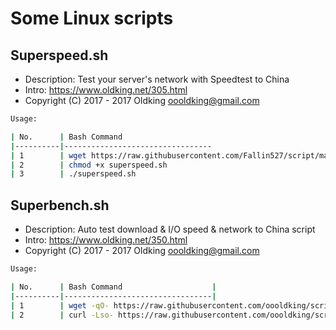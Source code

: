 # Some Linux scripts
## Superspeed.sh
- Description: Test your server's network with Speedtest to China
- Intro:  https://www.oldking.net/305.html
- Copyright (C) 2017 - 2017 Oldking <oooldking@gmail.com>
 
```bash
Usage:

| No.      | Bash Command                    
|----------|---------------------------------
| 1        | wget https://raw.githubusercontent.com/Fallin527/script/master/superspeed.sh      
| 2        | chmod +x superspeed.sh
| 3        | ./superspeed.sh
```
## Superbench.sh
- Description: Auto test download & I/O speed & network to China script
- Intro:  https://www.oldking.net/350.html
- Copyright (C) 2017 - 2017 Oldking <oooldking@gmail.com>

```bash
Usage:

| No.      | Bash Command                    |
|----------|---------------------------------|
| 1        | wget -qO- https://raw.githubusercontent.com/oooldking/script/master/superbench.sh | bash       |
| 2        | curl -Lso- https://raw.githubusercontent.com/oooldking/script/master/superbench.sh | bash      |
```
 

